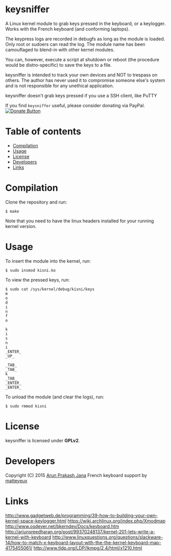# keysniffer
A Linux kernel module to grab keys pressed in the keyboard, or a keylogger. Works with the French keyboard (and conforming laptops).

The keypress logs are recorded in debugfs as long as the module is loaded. Only root or sudoers can read the log. The module name has been camouflaged to blend-in with other kernel modules.

You can, however, execute a script at shutdown or reboot (the procedure would be distro-specific) to save the keys to a file.

keysniffer is intended to track your own devices and NOT to trespass on others. The author has never used it to compromise someone else's system and is not responsible for any unethical application.

keysniffer doesn't grab keys pressed if you use a SSH client, like PuTTY

If you find `keysniffer` useful, please consider donating via PayPal. [![Donate Button](https://img.shields.io/badge/paypal-donate-orange.svg)](https://www.paypal.com/cgi-bin/webscr?cmd=_s-xclick&hosted_button_id=RMLTQ76JSXJ4Q)

# Table of contents

- [Compilation](#compilation)
- [Usage](#usage)
- [License](#license)
- [Developers](#developers)
- [Links](#links)

# Compilation
Clone the repository and run:

    $ make
Note that you need to have the linux headers installed for your running kernel version.

# Usage
To insert the module into the kernel, run:

    $ sudo insmod kisni.ko
To view the pressed keys, run:

    $ sudo cat /sys/kernel/debug/kisni/keys
    m
    o
    d
    i
    n
    f
    o
    
    k
    i
    s
    n
    i
    _ENTER_
    _UP_
    
    _TAB_
    _TAB_
    k
    _TAB_
    _ENTER_
    _ENTER_
To unload the module (and clear the logs), run:

    $ sudo rmmod kisni

# License
keysniffer is licensed under **GPLv2**.

# Developers
Copyright (C) 2015 [Arun Prakash Jana](mailto:engineerarun@gmail.com)
French keyboard support by [matteyeux](https://twitter.com/matteyeux)

# Links
http://www.gadgetweb.de/programming/39-how-to-building-your-own-kernel-space-keylogger.html
https://wiki.archlinux.org/index.php/Xmodmap
http://www.osdever.net/bkerndev/Docs/keyboard.htm
http://arjunsreedharan.org/post/99370248137/kernel-201-lets-write-a-kernel-with-keyboard
http://www.linuxquestions.org/questions/slackware-14/how-to-match-x-keyboard-layout-with-the-the-kernel-keyboard-map-4175455061/
http://www.tldp.org/LDP/lkmpg/2.4/html/x1210.html
